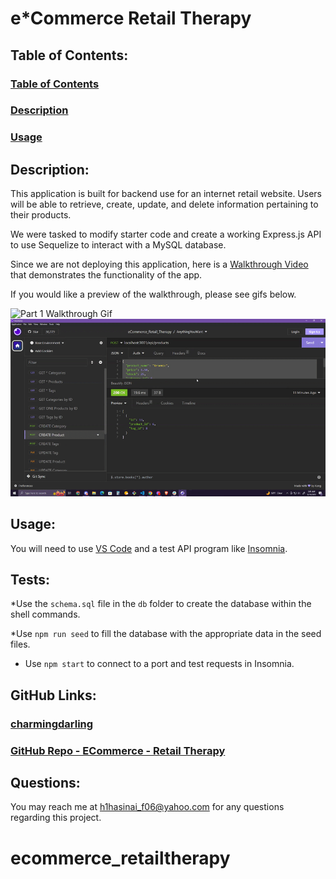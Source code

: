 # e*Commerce Retail Therapy

## Table of Contents: 
### [Table of Contents](#table-of-contents-table-of-contents)
### [Description](#description)
### [Usage](#usage)

## Description:
This application is built for backend use for an internet retail website. Users will be able to retrieve, create, update, and delete information pertaining to their products. 

We were tasked to modify starter code and create a working Express.js API to use Sequelize to interact with a MySQL database.

Since we are not deploying this application, here is a [Walkthrough Video](https://drive.google.com/file/d/1R0i9ljuMOftNHY0bLLTIDRTyQZn9rSQX/view) that demonstrates the functionality of the app.

If you would like a preview of the walkthrough, please see gifs below.

![Part 1 Walkthrough Gif](./assets/ecommerceretailtherapy1.gif)
![Part 2 Walkthrough Gif](./assets/ecommerceretailtherapy2.gif)

## Usage: 

You will need to use [VS Code](https://code.visualstudio.com/download) and a test API program like [Insomnia](https://insomnia.rest/download).

## Tests: 

*Use the `schema.sql` file in the `db` folder to create the database within the shell commands. 

*Use `npm run seed` to fill the database with the appropriate data in the seed files.

* Use `npm start` to connect to a port and test requests in Insomnia.


## GitHub Links: 
### [charmingdarling](https://github.com/charmingdarling)

### [GitHub Repo - ECommerce - Retail Therapy](https://charmingdarling.github.io/ecommerce_retailtherapy/)

## Questions: 
You may reach me at h1hasinai_f06@yahoo.com for any questions regarding this project.

# ecommerce_retailtherapy
